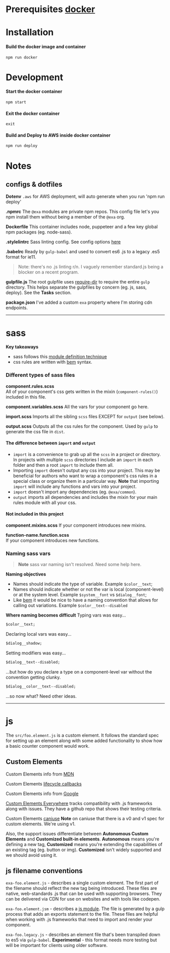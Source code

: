 # Prerequisites [docker](https://store.docker.com/editions/community/docker-ce-desktop-mac)

# Installation
#### Build the docker image and container
```
npm run docker
```

# Development
#### Start the docker container
```
npm start
```

#### Exit the docker container
```
exit
```

#### Build and Deploy to AWS inside docker container
```
npm run deploy
```


# Notes

## configs &amp; dotfiles

**Dotenv**
`.aws`
for AWS deployment, will auto generate when you run 'npm run deploy'

**.npmrc**
The `@exa` modules are private npm repos. This config file let's you npm install them without being a member of the `@exa` org.

**Dockerfile**
This container includes node, puppeteer and a few key global npm packages (eg. node-sass).

**.stylelintrc**
Sass linting config. See config options [here](https://stylelint.io/)

**.babelrc**
Ready by `gulp-babel` and used to convert es6 .js to a legacy .es5 format for ie11.

> Note: there's no .js linting r/n. I vaguely remember standard.js being a blocker on a recent program.

**gulpfile.js**
The root gulpfile uses [require-dir](https://www.npmjs.com/package/require-dir) to require the entire `gulp` directory. This helps separate the gulpfiles by concern (eg. js, sass, deploy). See the **Tasks** section.

**package.json**
I've added a custom `exa` property where I'm storing cdn endpoints.

---

# sass

**Key takeaways**
* sass follows this [module definition technique](http://thesassway.com/intermediate/a-standard-module-definition-for-sass)
* css rules are written with [bem](http://getbem.com/introduction/) syntax.

### Different types of sass files

**component.rules.scss**  
All of your component's css gets written in the mixin (`component-rules()`) included in this file.

**component.variables.scss**
All the vars for your component go here.

**import.scss**
Imports all the sibling `scss` files EXCEPT for `output` (see below).

**output.scss**
Outputs all the css rules for the component. Used by `gulp` to generate the css file in `dist`.

#### The difference between `import` and `output`

* `import` is a convenience to grab up all the `scss` in a project or directory. In projects with multiple `scss` directories I include an `import` in each folder and then a root `import` to include them all.  
* Importing `import` doesn't output any css into your project. This may be beneficial for authors who want to wrap a component's css rules in a special class or organize them in a particular way. **Note** that importing `import` will include any functions and vars into your project.
* `import` doesn't import any dependencies (eg. `@exa/common`).
* `output` imports all dependencies and includes the mixin for your main rules module with all your css.

#### Not included in this project
**component.mixins.scss**
If your component introduces new mixins.

**function-name.function.scss**  
If your component introduces new functions.

### Naming sass vars

> **Note** sass var naming isn't resolved. Need some help here.

**Naming objectives**
* Names should indicate the type of variable. Example `$color__text`;
* Names should indicate whether or not the var is local (component-level) or at the system level. Example `$system__font` vs `$dialog__font`;
* Like [bem](http://getbem.com/introduction/) it would be nice to have a naming convention that allows for calling out variations. Example `$color__text--disabled`

**Where naming becomes difficult**
Typing vars was easy...

```sass
$color__text;
```

Declaring local vars was easy...

```sass
$dialog__shadow;
```

Setting modifiers was easy...

```sass
$dialog__text--disabled;
```

...but how do you declare a type on a component-level var without the convention getting clunky.

```sass
$dialog__color__text--disabled;
```

...so now what? Need other ideas.

---

# js

The `src/foo.element.js` is a custom element. It follows the standard spec for setting up an element along with some added functionality to show how a basic counter component would work.

## Custom Elements

Custom Elements info from [MDN](https://developer.mozilla.org/en-US/docs/Web/Web_Components/Using_custom_elements)

Custom Elements [lifecycle callbacks](https://developer.mozilla.org/en-US/docs/Web/Web_Components/Using_custom_elements#Using_the_lifecycle_callbacks)

Custom Elements info from [Google](https://developers.google.com/web/fundamentals/web-components/customelements)

[Custom Elements Everywhere](https://custom-elements-everywhere.com/) tracks compatibility with .js frameworks along with issues. They have a github repo that shows their testing criteria.

Custom Elements [caniuse](https://caniuse.com/#search=custom%20elements) **Note** on caniuse that there is a v0 and v1 spec for custom elements. We're using v1.

Also, the support issues differentiate between **Autonomous Custom Elements** and **Customized built-in elements**. **Autonomous** means you're defining a new tag, **Customized** means you're extending the capabilities of an existing tag (eg. button or img). **Customized** isn't widely supported and we should avoid using it.

## js filename conventions

`exa-foo.element.js` - describes a single custom element. The first part of the filename should reflect the new tag being introduced. These files are native, web-standards .js that can be used with supporting browsers. They can be delivered via CDN for use on websites and with tools like codepen.

`exa-foo.element.jsm` - describes a [js module](https://developers.google.com/web/fundamentals/primers/modules). The file is generated by a gulp process that adds an exports statement to the file. These files are helpful when working with .js frameworks that need to import and render your component.

`exa-foo.legacy.js` - describes an element file that's been transpiled down to es5 via `gulp-babel`. **Experimental** - this format needs more testing but will be important for clients using older software.
